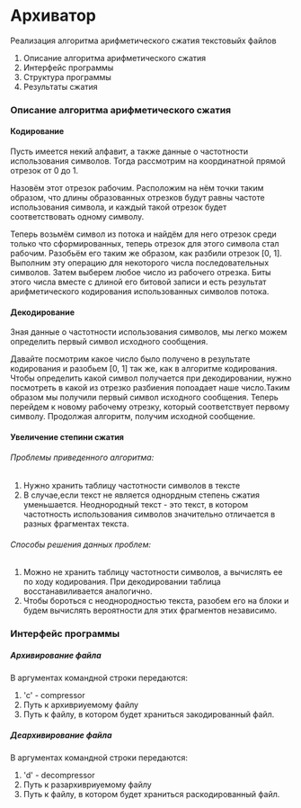 # Архиватор
Реализация алгоритма арифметического сжатия текстовыйх файлов

1. Описание алгоритма арифметического сжатия
2. Интерфейс программы 
3. Структура программы
4. Результаты сжатия

### Описание алгоритма арифметического сжатия
#### Кодирование
  Пусть имеется некий алфавит, а также данные о частотности использования символов. Тогда рассмотрим на координатной прямой отрезок от 0 до 1.
  
  Назовём этот отрезок рабочим. Расположим на нём точки таким образом, что длины образованных отрезков будут равны частоте использования символа, и каждый такой отрезок будет соответствовать одному символу.
  
  Теперь возьмём символ из потока и найдём для него отрезок среди только что сформированных, теперь отрезок для этого символа стал рабочим. Разобьём его таким же образом, как разбили отрезок [0, 1]. Выполним эту операцию для некоторого числа последовательных символов. Затем выберем любое число из рабочего отрезка. Биты этого числа вместе с длиной его битовой записи и есть результат арифметического кодирования использованных символов потока.
  
#### Декодирование
  Зная данные о частотности использования символов, мы легко можем определить первый символ исходного сообщения. 
  
  Давайте посмотрим какое число было получено в результате кодирования и разобьем [0, 1] так же, как в алгоритме кодирования. Чтобы определить какой символ получается при декодировании, нужно посмотреть в какой из отрезко разбиения попоадает наше число.Таким образом мы получили первый символ исходного сообщения. 
  Теперь перейдем к новому рабочему отрезку, который соответствует первому символу. Продолжая алгоритм, получим исходной сообщение.
  
#### Увеличение степини сжатия
  ###### Проблемы приведенного алгоритма:
  1. Нужно хранить таблицу частотности символов в тексте
  2. В случае,если текст не является однордным степень сжатия уменьшается. Неоднородный текст - это текст, в котором частотность использования символов значительно отличается в разных фрагментах текста.
  ###### Способы решения данных проблем:
  1. Можно не хранить таблицу частотности символов, а вычислять ее по ходу кодирования. При декодировании таблица восстанавиливается аналогично.
  2. Чтобы бороться с неоднородностью текста, разобем его на блоки и будем вычислять вероятности для этих фрагментов независимо.
  
 ### Интерфейс программы
 ##### Архивирование файла
  В аргументах командной строки передаются:
  1. 'c' - compressor
  2. Путь к архивриуемому файлу
  3. Путь к файлу, в котором будет храниться закодированный файл. 
##### Деархивирование файла
  В аргументах командной строки передаются:
  1. 'd' - decompressor
  2. Путь к разархивриуемому файлу
  3. Путь к файлу, в котором будет храниться раскодированный файл.
  
 

 
